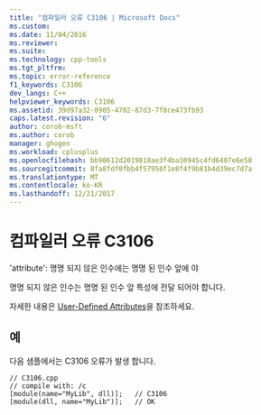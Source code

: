 ```yaml
---
title: "컴파일러 오류 C3106 | Microsoft Docs"
ms.custom: 
ms.date: 11/04/2016
ms.reviewer: 
ms.suite: 
ms.technology: cpp-tools
ms.tgt_pltfrm: 
ms.topic: error-reference
f1_keywords: C3106
dev_langs: C++
helpviewer_keywords: C3106
ms.assetid: 39d97a32-0905-4702-87d3-7f8ce473fb93
caps.latest.revision: "6"
author: corob-msft
ms.author: corob
manager: ghogen
ms.workload: cplusplus
ms.openlocfilehash: bb90612d2019818ae3f4ba10945c4fd6407e6e50
ms.sourcegitcommit: 8fa8fdf0fbb4f57950f1e8f4f9b81b4d39ec7d7a
ms.translationtype: MT
ms.contentlocale: ko-KR
ms.lasthandoff: 12/21/2017
---
```

# <a name="compiler-error-c3106"></a>컴파일러 오류 C3106
'attribute': 명명 되지 않은 인수에는 명명 된 인수 앞에 야  
  
 명명 되지 않은 인수는 명명 된 인수 앞 특성에 전달 되어야 합니다.  
  
 자세한 내용은 [User-Defined Attributes](../../windows/user-defined-attributes-cpp-component-extensions.md)을 참조하세요.  
  
## <a name="example"></a>예  
 다음 샘플에서는 C3106 오류가 발생 합니다.  
  
```  
// C3106.cpp  
// compile with: /c  
[module(name="MyLib", dll)];   // C3106  
[module(dll, name="MyLib")];   // OK  
```